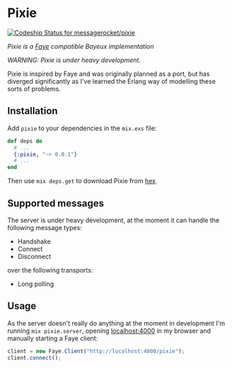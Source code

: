 # Pixie

[ ![Codeship Status for messagerocket/pixie](https://codeship.com/projects/eb1dde70-2d10-0133-c122-16954c8f6a18/status?branch=master)](https://codeship.com/projects/98754)

*Pixie is a [Faye](http://faye.jcoglan.com) compatible Bayeux implementation*

*WARNING: Pixie is under heavy development.*

Pixie is inspired by Faye and was originally planned as a port, but has
diverged significantly as I've learned the Erlang way of modelling these
sorts of problems.

## Installation

Add `pixie` to your dependencies in the `mix.exs` file:

```elixir
def deps do
  # ...
  {:pixie, "~> 0.0.1"}
  # ...
end
```

Then use `mix deps.get` to download Pixie from [hex](https://hex.pm/).

## Supported messages

The server is under heavy development, at the moment it can handle the
following message types:

  - Handshake
  - Connect
  - Disconnect

over the following transports:

  - Long polling

## Usage

As the server doesn't really do anything at the moment in development I'm
running `mix pixie.server`, opening [localhost:4000](http://localhost:4000)
in my browser and manually starting a Faye client:


```javascript
client = new Faye.Client("http://localhost:4000/pixie");
client.connect();
```
